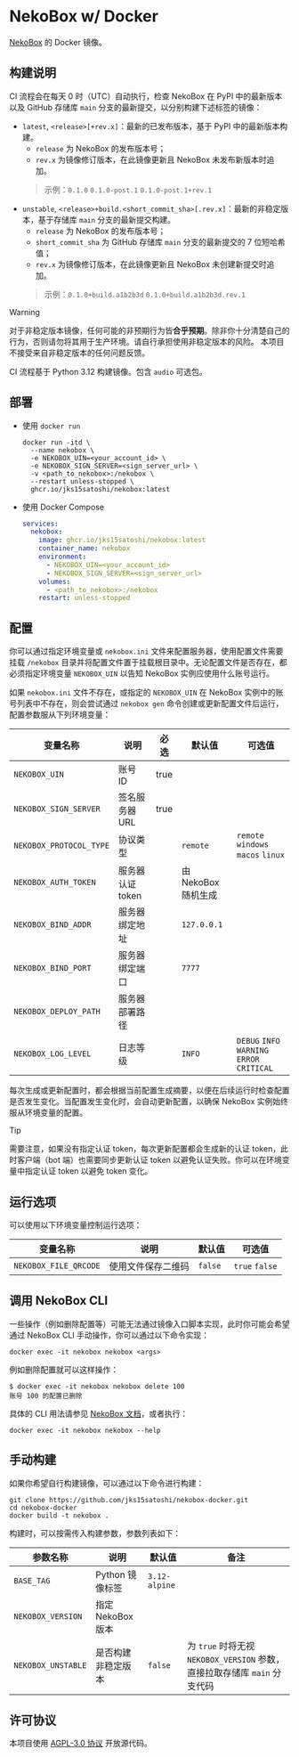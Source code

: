 # NekoBox w/ Docker

[NekoBox](https://github.com/wyapx/nekobox) 的 Docker 镜像。

## 构建说明

CI 流程会在每天 0 时（UTC）自动执行，检查 NekoBox 在 PyPI 中的最新版本以及 GitHub 存储库 `main` 分支的最新提交，以分别构建下述标签的镜像：

- `latest`, `<release>[+rev.x]`：最新的已发布版本，基于 PyPI 中的最新版本构建。
  - `release` 为 NekoBox 的发布版本号；
  - `rev.x` 为镜像修订版本，在此镜像更新且 NekoBox 未发布新版本时追加。
  > 示例：`0.1.0` `0.1.0-post.1` `0.1.0-post.1+rev.1`
- `unstable`, `<release>+build.<short_commit_sha>[.rev.x]`：最新的非稳定版本，基于存储库 `main` 分支的最新提交构建。
  - `release` 为 NekoBox 的发布版本号；
  - `short_commit_sha` 为 GitHub 存储库 `main` 分支的最新提交的 7 位短哈希值；
  - `rev.x` 为镜像修订版本，在此镜像更新且 NekoBox 未创建新提交时追加。
  > 示例：`0.1.0+build.a1b2b3d` `0.1.0+build.a1b2b3d.rev.1`

> [!WARNING]
> 对于非稳定版本镜像，任何可能的非预期行为皆**合乎预期**。除非你十分清楚自己的行为，否则请勿将其用于生产环境。请自行承担使用非稳定版本的风险。
> 本项目不接受来自非稳定版本的任何问题反馈。

CI 流程基于 Python 3.12 构建镜像。包含 `audio` 可选包。

## 部署

- 使用 `docker run`

  ```shell
  docker run -itd \
    --name nekobox \
    -e NEKOBOX_UIN=<your_account_id> \
    -e NEKOBOX_SIGN_SERVER=<sign_server_url> \
    -v <path_to_nekobox>:/nekobox \
    --restart unless-stopped \
    ghcr.io/jks15satoshi/nekobox:latest
  ```

- 使用 Docker Compose

  ```yml
  services:
    nekobox:
      image: ghcr.io/jks15satoshi/nekobox:latest
      container_name: nekobox
      environment:
        - NEKOBOX_UIN=<your_account_id>
        - NEKOBOX_SIGN_SERVER=<sign_server_url>
      volumes:
        - <path_to_nekobox>:/nekobox
      restart: unless-stopped
  ```

## 配置

你可以通过指定环境变量或 `nekobox.ini` 文件来配置服务器，使用配置文件需要挂载 `/nekobox` 目录并将配置文件置于挂载根目录中。无论配置文件是否存在，都必须指定环境变量 `NEKOBOX_UIN` 以告知 NekoBox 实例应使用什么账号运行。

如果 `nekobox.ini` 文件不存在，或指定的 `NEKOBOX_UIN` 在 NekoBox 实例中的账号列表中不存在，则会尝试通过 `nekobox gen` 命令创建或更新配置文件后运行，配置参数服从下列环境变量：

| 变量名称                | 说明             | 必选 | 默认值              | 可选值                                      |
|-------------------------|------------------|------|---------------------|---------------------------------------------|
| `NEKOBOX_UIN`           | 账号 ID          | true |                     |                                             |
| `NEKOBOX_SIGN_SERVER`   | 签名服务器 URL   | true |                     |                                             |
| `NEKOBOX_PROTOCOL_TYPE` | 协议类型         |      | `remote`            | `remote` `windows` `macos` `linux`          |
| `NEKOBOX_AUTH_TOKEN`    | 服务器认证 token |      | 由 NekoBox 随机生成 |                                             |
| `NEKOBOX_BIND_ADDR`     | 服务器绑定地址   |      | `127.0.0.1`         |                                             |
| `NEKOBOX_BIND_PORT`     | 服务器绑定端口   |      | `7777`              |                                             |
| `NEKOBOX_DEPLOY_PATH`   | 服务器部署路径   |      |                     |                                             |
| `NEKOBOX_LOG_LEVEL`     | 日志等级         |      | `INFO`              | `DEBUG` `INFO` `WARNING` `ERROR` `CRITICAL` |

每次生成或更新配置时，都会根据当前配置生成摘要，以便在后续运行时检查配置是否发生变化。当配置发生变化时，会自动更新配置，以确保 NekoBox 实例始终服从环境变量的配置。

> [!TIP]
> 需要注意，如果没有指定认证 token，每次更新配置都会生成新的认证 token，此时客户端（bot 端）也需要同步更新认证 token 以避免认证失败。你可以在环境变量中指定认证 token 以避免 token 变化。

## 运行选项

可以使用以下环境变量控制运行选项：

| 变量名称              | 说明               | 默认值  | 可选值         |
|-----------------------|--------------------|---------|----------------|
| `NEKOBOX_FILE_QRCODE` | 使用文件保存二维码 | `false` | `true` `false` |

## 调用 NekoBox CLI

一些操作（例如删除配置等）可能无法通过镜像入口脚本实现，此时你可能会希望通过 NekoBox CLI 手动操作，你可以通过以下命令实现：

```shell
docker exec -it nekobox nekobox <args>
```

例如删除配置就可以这样操作：

```shell
$ docker exec -it nekobox nekobox delete 100
账号 100 的配置已删除
```

具体的 CLI 用法请参见 [NekoBox 文档](https://github.com/wyapx/nekobox#cli-%E5%B7%A5%E5%85%B7)，或者执行：

```shell
docker exec -it nekobox nekobox --help
```

## 手动构建

如果你希望自行构建镜像，可以通过以下命令进行构建：

```shell
git clone https://github.com/jks15satoshi/nekobox-docker.git
cd nekobox-docker
docker build -t nekobox .
```

构建时，可以按需传入构建参数，参数列表如下：

| 参数名称           | 说明               | 默认值        | 备注                                                                      |
|--------------------|--------------------|---------------|---------------------------------------------------------------------------|
| `BASE_TAG`         | Python 镜像标签    | `3.12-alpine` |                                                                           |
| `NEKOBOX_VERSION`  | 指定 NekoBox 版本  |               |                                                                           |
| `NEKOBOX_UNSTABLE` | 是否构建非稳定版本 | `false`       | 为 `true` 时将无视 `NEKOBOX_VERSION` 参数，直接拉取存储库 `main` 分支代码 |

## 许可协议

本项目使用 [AGPL-3.0 协议](./LICENSE) 开放源代码。
